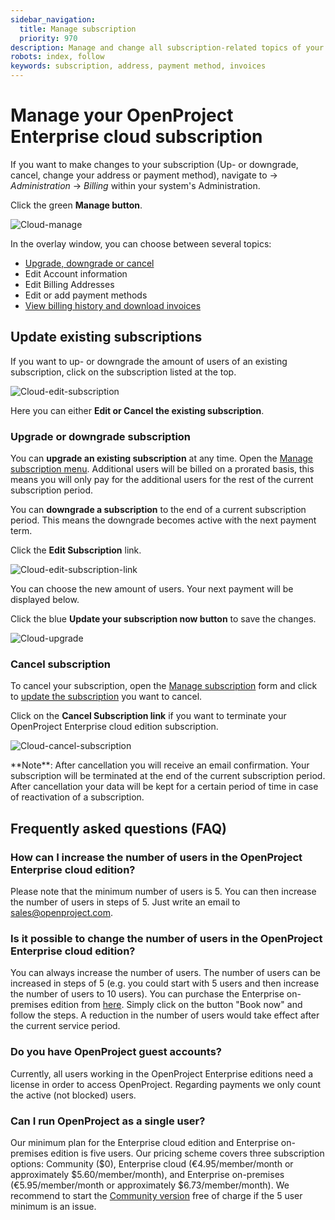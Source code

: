 ```yaml
---
sidebar_navigation:
  title: Manage subscription
  priority: 970
description: Manage and change all subscription-related topics of your Enterprise cloud.
robots: index, follow
keywords: subscription, address, payment method, invoices
---
```


# Manage your OpenProject Enterprise cloud subscription

If you want to make changes to your subscription (Up- or downgrade, cancel, change your address or payment method), navigate to -> *Administration* -> *Billing* within your system's Administration.

Click the green **Manage button**.

![Cloud-manage](Cloud-manage.png)

In the overlay window, you can choose between several topics:

- [Upgrade, downgrade or cancel](#update-existing-subscriptions)
- Edit Account information
- Edit Billing Addresses
- Edit or add payment methods
- [View billing history and download invoices](../invoices-and-billing-history)

## Update existing subscriptions

If you want to up- or downgrade the amount of users of an existing subscription, click on the subscription listed at the top.

![Cloud-edit-subscription](Cloud-edit-subscription.png)

Here you can either **Edit or Cancel the existing subscription**.

### Upgrade or downgrade subscription

You can **upgrade an existing subscription** at any time. Open the [Manage subscription menu](#manage-your-subscription). Additional users will be billed on a prorated basis, this means you will only pay for the additional users for the rest of the current subscription period.

You can **downgrade a subscription** to the end of a current subscription period. This means the downgrade becomes active with the next payment term.

Click the **Edit Subscription** link.

![Cloud-edit-subscription-link](Cloud-edit-subscription-link.png)

You can choose the new amount of users. Your next payment will be displayed below.

Click the blue **Update your subscription now button** to save the changes.

![Cloud-upgrade](Cloud-upgrade.png)

### Cancel subscription

To cancel your subscription, open the [Manage subscription](#manage-your-openproject-cloud-subscription) form and click to [update the subscription](#update-existing-subscriptions) you want to cancel.

Click on the **Cancel Subscription link** if you want to terminate your OpenProject Enterprise cloud edition subscription.

![Cloud-cancel-subscription](Cloud-cancel-subscription.png)

<div class="alert alert-info" role="alert">
**Note**: After cancellation you will receive an email confirmation. Your subscription will be terminated at the end of the current subscription period. After cancellation your data will be kept for a certain period of time in case of reactivation of a subscription.
</div>

## Frequently asked questions (FAQ)

### How can I increase the number of users in the OpenProject Enterprise cloud edition?

Please note that the minimum number of users is 5. You can then increase the number of users in steps of 5. Just write an email to sales@openproject.com.

### Is it possible to change the number of users in the OpenProject Enterprise cloud edition?

You can always increase the number of users. The number of users can be increased in steps of 5 (e.g. you could start with 5 users and then increase the number of users to 10 users). You can purchase the Enterprise on-premises edition from [here](https://www.openproject.org/enterprise-edition/). Simply click on the button "Book now" and follow the steps. A reduction in the number of users would take effect after the current service period.

### Do you have OpenProject guest accounts?

Currently, all users working in the OpenProject Enterprise editions need a license in order to access OpenProject. Regarding payments we only count the active (not blocked) users.

### Can I run OpenProject as a single user?

Our minimum plan for the Enterprise cloud edition and Enterprise on-premises edition is five users. Our pricing scheme covers three subscription options: Community ($0), Enterprise cloud (€4.95/member/month or approximately $5.60/member/month), and Enterprise on-premises (€5.95/member/month or approximately $6.73/member/month). We recommend to start the [Community version](https://www.openproject.org/download-and-installation/) free of charge if the 5 user minimum is an issue.

